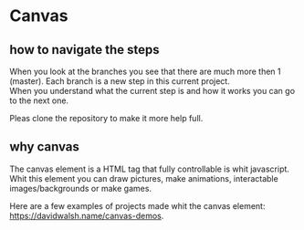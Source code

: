 # Canvas

## how to navigate the steps

When you look at the branches you see that there are much more then 1 (master). Each branch is a new step in this current project. <br/> When you understand what the current step is and how it works you can go to the next one.

Pleas clone the repository to make it more help full.


## why canvas

The canvas element is a HTML tag that fully controllable is whit javascript. Whit this element you can draw pictures, make animations, interactable images/backgrounds or make games.

Here are a few examples of projects made whit the canvas element: https://davidwalsh.name/canvas-demos.
